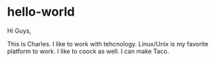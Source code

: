 # hello-world

Hi Guys,


This is Charles. I like to work with tehcnology. Linux/Unix is my favorite platform to work.
I like to coock as well. I can make Taco.
